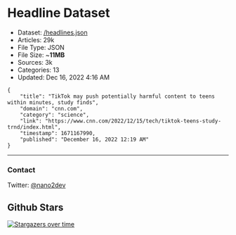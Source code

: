 # Headline Dataset

- Dataset: [/headlines.json](https://raw.githubusercontent.com/fwd/news/master/headlines.json) 
- Articles: 29k
- File Type: JSON
- File Size: ~**11MB**
- Sources: 3k
- Categories: 13
- Updated: Dec 16, 2022 4:16 AM

```
{
    "title": "TikTok may push potentially harmful content to teens within minutes, study finds",
    "domain": "cnn.com",
    "category": "science",
    "link": "https://www.cnn.com/2022/12/15/tech/tiktok-teens-study-trnd/index.html",
    "timestamp": 1671167990,
    "published": "December 16, 2022 12:19 AM"
}
```

---

### Contact 

Twitter: [@nano2dev](https://twitter.com/nano2dev)

## Github Stars

[![Stargazers over time](https://starchart.cc/fwd/news.svg)](https://starchart.cc/fwd/news)
